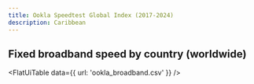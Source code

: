 ```yaml
---
title: Ookla Speedtest Global Index (2017-2024)
description: Caribbean
---
```


## Fixed broadband speed by country (worldwide)

<FlatUiTable
  data={{
    url: 'ookla_broadband.csv'
  }}
/>
